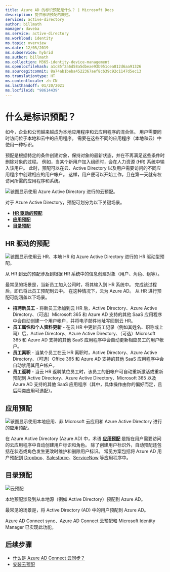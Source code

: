 ```yaml
---
title: Azure AD 的标识预配是什么？ | Microsoft Docs
description: 提供标识预配的概述。
services: active-directory
author: billmath
manager: daveba
ms.service: active-directory
ms.workload: identity
ms.topic: overview
ms.date: 12/05/2019
ms.subservice: hybrid
ms.author: billmath
ms.collection: M365-identity-device-management
ms.openlocfilehash: a1c85f2a6d58a5dbeae93b951cea812d6aa91326
ms.sourcegitcommit: 8a74ab1beba4522367aef8cb39c92c1147d5ec13
ms.translationtype: HT
ms.contentlocale: zh-CN
ms.lasthandoff: 01/20/2021
ms.locfileid: "98614439"
---
```

# <a name="what-is-identity-provisioning"></a>什么是标识预配？

如今，企业和公司越来越成为本地应用程序和云应用程序的混合体。  用户需要同时访问位于本地和云中的应用程序。 需要在这些不同的应用程序（本地和云）中使用一种标识。

预配是根据特定的条件创建对象，保持对象的最新状态，并在不再满足这些条件时删除对象的过程。 例如，当某个新用户加入组织时，会在人力资源 (HR) 系统中输入该用户。  此时，预配可以在云、Active Directory 以及用户需要访问的不同应用程序中创建相应的用户帐户。  这样，用户便可以开始工作，且在第一天就有权访问所需的应用程序和系统。 

![该图显示使用 Azure Active Directory 进行的云预配。](media/what-is-provisioning/cloud-1.png)

对于 Azure Active Directory，预配可划分为以下关键场景。  

- **[HR 驱动的预配](#hr-driven-provisioning)**  
- **[应用预配](#app-provisioning)**  
- **[目录预配](#directory-provisioning)** 

## <a name="hr-driven-provisioning"></a>HR 驱动的预配

![该图显示使用云 HR、本地 HR 和 Azure Active Directory 进行的 HR 驱动型预配。](media/what-is-provisioning/cloud-2.png)

从 HR 到云的预配涉及到根据 HR 系统中的信息创建对象（用户、角色、组等）。  

最常见的场景是，当新员工加入公司时，将其输入到 HR 系统中。  完成该过程后，即已将此员工预配到云中。  在这种情况下，云为 Azure AD。  从 HR 进行预配可能涵盖以下场景。 

- **招聘新员工** - 将新员工添加到云 HR 后，Active Directory、Azure Active Directory、（可选）Microsoft 365 和 Azure AD 支持的其他 SaaS 应用程序中会自动创建一个用户帐户，并将电子邮件地址写回到云 HR。
- **员工属性和个人资料更新** - 在云 HR 中更新员工记录（例如其姓名、职称或上司）后，Active Directory、Azure Active Directory、（可选）Microsoft 365 和 Azure AD 支持的其他 SaaS 应用程序中会自动更新相应员工的用户帐户。
- **员工离职** - 当某个员工在云 HR 离职时，Active Directory、Azure Active Directory、（可选）Office 365 和 Azure AD 支持的其他 SaaS 应用程序中会自动禁用其用户帐户。
- **员工返聘** - 当云 HR 返聘某位员工时，该员工的旧帐户可自动重新激活或重新预配到 Active Directory、Azure Active Directory、Microsoft 365 以及 Azure AD 支持的其他 SaaS 应用程序（其中，具体操作由你的偏好而定，且后两类应用可选配）。


## <a name="app-provisioning"></a>应用预配

![该图显示使用本地应用、非 Microsoft 云应用和 Azure Active Directory 进行的应用预配。](media/what-is-provisioning/cloud-3.png)

在 Azure Active Directory (Azure AD) 中，术语 **[应用预配](../app-provisioning/user-provisioning.md)** 是指在用户需要访问的云应用程序中自动创建用户标识和角色。 除了创建用户标识外，自动预配还包括在状态或角色发生更改时维护和删除用户标识。 常见方案包括将 Azure AD 用户预配到 [Dropbox](../saas-apps/dropboxforbusiness-provisioning-tutorial.md)、[Salesforce](../saas-apps/salesforce-provisioning-tutorial.md)、[ServiceNow](../saas-apps/servicenow-provisioning-tutorial.md) 等应用程序中。

## <a name="directory-provisioning"></a>目录预配

![云预配](media/what-is-provisioning/cloud-4.png)

本地预配涉及到从本地源（例如 Active Directory）预配到 Azure AD。  

最常见的场景是，将 Active Directory (AD) 中的用户预配到 Azure AD。

Azure AD Connect sync、Azure AD Connect 云预配和 Microsoft Identity Manager 已实现此功能。 
 
## <a name="next-steps"></a>后续步骤 

- [什么是 Azure AD Connect 云同步？](what-is-cloud-sync.md)
- [安装云预配](how-to-install.md)